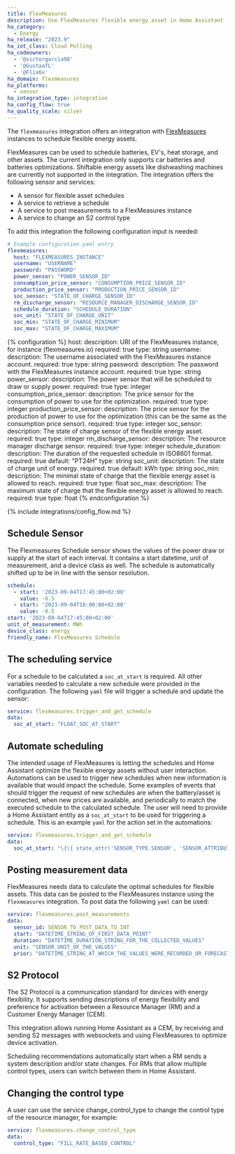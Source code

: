 ```yaml
---
title: FlexMeasures
description: Use FlexMeasures flexible energy asset in Home Assistant 
ha_category:
  - Energy
ha_release: "2023.9"
ha_iot_class: Cloud Polling
ha_codeowners:
  - '@victorgarcia98'
  - '@GustaafL'
  - '@Flix6x'
ha_domain: flexmeasures
ha_platforms:
  - sensor
ha_integration_type: integration
ha_config_flow: true
ha_quality_scale: silver
---
```





The `flexmeasures` integration offers an integration with [FlexMeasures](https://flexmeasures.io/) instances to schedule flexible energy assets.

FlexMeasures can be used to schedule batteries, EV's, heat storage, and other assets. The current integration only supports car batteries and batteries optimizations. Shiftable energy assets like dishwashing machines are currently not supported in the integration. The integration offers the following sensor and services:

- A sensor for flexible asset schedules
- A service to retrieve a schedule
- A service to post measurements to a FlexMeasures instance
- A service to change an S2 control type



To add this integration the following configuration input is needed:

```yaml
# Example configuration.yaml entry
flexmeasures:
  host: "FLEXMEASURES_INSTANCE"
  username: "USERNAME"
  password: "PASSWORD"
  power_sensor: "POWER_SENSOR_ID"
  consumption_price_sensor: "CONSUMPTION_PRICE_SENSOR_ID"
  production_price_sensor: "PRODUCTION_PRICE_SENSOR_ID"
  soc_sensor: "STATE_OF_CHARGE_SENSOR_ID"
  rm_discharge_sensor: "RESOURCE_MANAGER_DISCHARGE_SENSOR_ID"
  schedule_duration: "SCHEDULE_DURATION"
  soc_unit: "STATE_OF_CHARGE_UNIT"
  soc_min: "STATE_OF_CHARGE_MINIMUM"
  soc_max: "STATE_OF_CHARGE_MAXIMUM"
```

{% configuration %}
host:
  description: URI of the FlexMeasures instance, for instance (flexmeasures.io)
  required: true
  type: string
username:
  description: The username associated with the FlexMeasures instance account.
  required: true
  type: string
password:
  description: The password with the FlexMeasures instance account.
  required: true
  type: string
power_sensor:
  description: The power sensor that will be scheduled to draw or supply power.
  required: true
  type: integer
consumption_price_sensor:
  description: The price sensor for the consumption of power to use for the optimization.
  required: true
  type: integer
production_price_sensor:
  description: The price sensor for the production of power to use for the optimization (this can be the same as the consumption price sensor).
  required: true
  type: integer
soc_sensor:
  description: The state of charge sensor of the flexible energy asset.
  required: true
  type: integer
rm_discharge_sensor:
  description: The resource manager discharge sensor.
  required: true
  type: integer
schedule_duration:
  description: The duration of the requested schedule in ISO8601 format.
  required: true
  default: "PT24H"
  type: string
soc_unit:
  description: The state of charge unit of energy.
  required: true
  default: kWh
  type: string
soc_min:
  description: The minimal state of charge that the flexible energy asset is allowed to reach.
  required: true
  type: float
soc_max:
  description: The maximum state of charge that the flexible energy asset is allowed to reach.
  required: true
  type: float
{% endconfiguration %}

{% include integrations/config_flow.md %}

## Schedule Sensor

The Flexmeasures Schedule sensor shows the values of the power draw or supply at the start of each interval. It contains a start datetime, unit of measurement, and a device class as well. The schedule is automatically shifted up to be in line with the sensor resolution. 

```yaml
schedule:
  - start: '2023-09-04T17:45:00+02:00'
    value: -0.5
  - start: '2023-09-04T18:00:00+02:00'
    value: -0.5
start: '2023-09-04T17:45:00+02:00'
unit_of_measurement: MWh
device_class: energy
friendly_name: FlexMeasures Schedule
```

## The scheduling service

For a schedule to be calculated a `soc_at_start` is required. All other variables needed to calculate a new schedule were provided in the configuration. The following `yaml` file will trigger a schedule and update the sensor:

```yaml
service: flexmeasures.trigger_and_get_schedule
data:
  soc_at_start: "FLOAT_SOC_AT_START"
```

## Automate scheduling

The intended usage of FlexMeasures is letting the schedules and Home Assistant optimize the flexible energy assets without user interaction. Automations can be used to trigger new schedules when new information is available that would impact the schedule. Some examples of events that should trigger the request of new schedules are when the battery/asset is connected, when new prices are available, and periodically to match the executed schedule to the calculated schedule. The user will need to provide a Home Assistant entity as a `soc_at_start` to be used for triggering a schedule. This is an example `yaml` for the action set in the automations:

```yaml
service: flexmeasures.trigger_and_get_schedule
data:
  soc_at_start: "\{\{ state_attr('SENSOR_TYPE.SENSOR', 'SENSOR_ATTRIBUTES') }}"
```

## Posting measurement data

FlexMeasures needs data to calculate the optimal schedules for flexible assets. This data can be posted to the FlexMeasures instance using the `flexmeasures` integration. To post data the following `yaml` can be used:

```yaml
service: flexmeasures.post_measurements
data:
  sensor_id: SENSOR_TO_POST_DATA_TO_INT
  start: "DATETIME_STRING_OF_FIRST_DATA_POINT"
  duration: "DATETIME_DURATION_STRING_FOR_THE_COLLECTED_VALUES"
  unit: "SENSOR_UNIT_OF_THE_VALUES"
  prior: "DATETIME_STRING_AT_WHICH_THE_VALUES_WERE_RECORDED_OR_FORECASTED"
```

## S2 Protocol

The S2 Protocol is a communication standard for devices with energy flexibility.
It supports sending descriptions of energy flexibility and preference for activation between a Resource Manager (RM) and a Customer Energy Manager (CEM).

This integration allows running Home Assistant as a CEM, by receiving and sending S2 messages with websockets and using FlexMeasures to optimize device activation.

Scheduling recommendations automatically start when a RM sends a system description and/or state changes. For RMs that allow multiple control types, users can switch between them in Home Assistant.

## Changing the control type

A user can use the service change_control_type to change the control type of the resource manager, for example:

```yaml
service: flexmeasures.change_control_type
data:
  control_type: "FILL_RATE_BASED_CONTROL"
```
